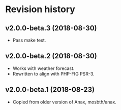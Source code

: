 Revision history
=================================



v2.0.0-beta.3 (2018-08-30)
---------------------------------

* Pass make test.



v2.0.0-beta.2 (2018-08-30)
---------------------------------

* Works with weather forecast.
* Rewritten to align with PHP-FIG PSR-3.



v2.0.0-beta.1 (2018-08-23)
---------------------------------

* Copied from older version of Anax, mosbth/anax.
